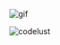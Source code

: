 ![gif](https://giffiles.alphacoders.com/822/8223.gif) <p><img align="left" src="https://github-readme-stats.vercel.app/api/top-langs?username=codelust&show_icons=true&locale=" alt="codelust" /></p>

